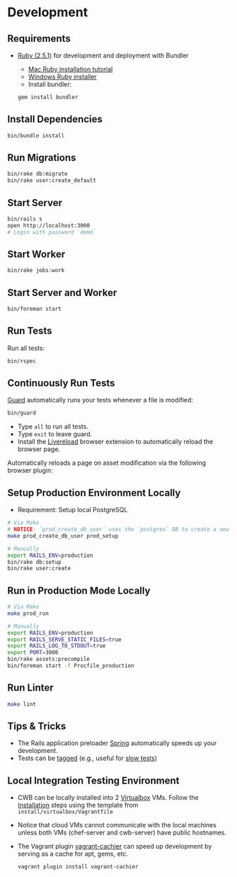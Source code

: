 # Development

## Requirements

* [Ruby (2.5.1)](https://www.ruby-lang.org/en/downloads/) for development and deployment with Bundler
  * [Mac Ruby installation tutorial](http://www.moncefbelyamani.com/how-to-install-xcode-homebrew-git-rvm-ruby-on-mac/)
  * [Windows Ruby installer](http://rubyinstaller.org/)
  * Install bundler:

  ```bash
  gem install bundler
  ```

## Install Dependencies

```bash
bin/bundle install
```

## Run Migrations

```bash
bin/rake db:migrate
bin/rake user:create_default
```

## Start Server

```bash
bin/rails s
open http://localhost:3000
# Login with password `demo`
```

## Start Worker

```bash
bin/rake jobs:work
```

## Start Server and Worker

```bash
bin/foreman start
```

## Run Tests

Run all tests:

```bash
bin/rspec
```

## Continuously Run Tests

[Guard](https://github.com/guard/guard) automatically
runs your tests whenever a file is modified:

```bash
bin/guard
```

* Type `all` to run all tests.
* Type `exit` to leave guard.
* Install the [Livereload](http://livereload.com/extensions/)
  browser extension to automatically reload the browser page.

Automatically reloads a page on asset modification via the following browser plugin:

## Setup Production Environment Locally

* Requirement: Setup local PostgreSQL

```bash
# Via Make
# NOTICE: `prod_create_db_user` uses the `postgres` DB to create a new CWB PostgreSQL user (called cloud)
make prod_create_db_user prod_setup

# Manually
export RAILS_ENV=production
bin/rake db:setup
bin/rake user:create
```

## Run in Production Mode Locally

```bash
# Via Make
make prod_run

# Manually
export RAILS_ENV=production
export RAILS_SERVE_STATIC_FILES=true
export RAILS_LOG_TO_STDOUT=true
export PORT=3000
bin/rake assets:precompile
bin/foreman start -f Procfile_production
```

## Run Linter

```bash
make lint
```

## Tips & Tricks

* The Rails application preloader [Spring](https://github.com/rails/spring)
  automatically speeds up your development.
* Tests can be [tagged](https://www.relishapp.com/rspec/rspec-core/v/3-4/docs/command-line/tag-option)
  (e.g., useful for [slow tests](http://engineering.sharethrough.com/blog/2013/08/10/greater-test-control-with-rspecs-tag-filters/))

## Local Integration Testing Environment

* CWB can be locally installed into 2 [Virtualbox](https://www.virtualbox.org/wiki/Downloads) VMs.
  Follow the [Installation](https://github.com/sealuzh/cwb-chef-repo#installation) steps
  using the template from `install/virtualbox/Vagrantfile`

* Notice that cloud VMs cannot communicate with the local machines unless
  both VMs (chef-server and cwb-server) have public hostnames.

* The Vagrant plugin [vagrant-cachier](https://github.com/fgrehm/vagrant-cachier)
  can speed up development by serving as a cache for apt, gems, etc.

    ```bash
    vagrant plugin install vagrant-cachier
    ```
